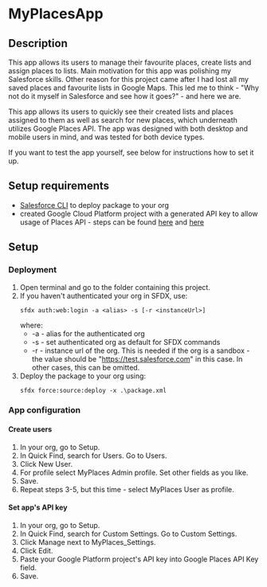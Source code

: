 # MyPlacesApp

## Description

This app allows its users to manage their favourite places, create lists and assign places to lists. Main motivation for this app was polishing my Salesforce skills. Other reason for this project came after I had lost all my saved places and favourite lists in Google Maps. This led me to think - "Why not do it myself in Salesforce and see how it goes?" - and here we are.

This app allows its users to quickly see their created lists and places assigned to them as well as search for new places, which underneath utilizes Google Places API. The app was designed with both desktop and mobile users in mind, and was tested for both device types.

If you want to test the app yourself, see below for instructions how to set it up.

## Setup requirements

- [Salesforce CLI](https://developer.salesforce.com/tools/sfdxcli) to deploy package to your org
- created Google Cloud Platform project with a generated API key to allow usage of Places API - steps can be found [here](https://cloud.google.com/resource-manager/docs/creating-managing-projects#creating_a_project) and [here](https://cloud.google.com/docs/authentication/api-keys#creating_an_api_key)

## Setup

### Deployment

1. Open terminal and go to the folder containing this project.
2. If you haven't authenticated your org in SFDX, use:
   ```
   sfdx auth:web:login -a <alias> -s [-r <instanceUrl>]
   ```
   where:
   - -a <alias> - alias for the authenticated org
   - -s - set authenticated org as default for SFDX commands
   - -r <instanceUrl> - instance url of the org. This is needed if the org is a sandbox - the value should be "https://test.salesforce.com" in this case. In other cases, this can be omitted.
3. Deploy the package to your org using:
   ```
   sfdx force:source:deploy -x .\package.xml
   ```
### App configuration

#### Create users

1. In your org, go to Setup.
2. In Quick Find, search for Users. Go to Users.
3. Click New User.
4. For profile select MyPlaces Admin profile. Set other fields as you like.
5. Save.
6. Repeat steps 3-5, but this time - select MyPlaces User as profile.

#### Set app's API key
 
1. In your org, go to Setup.
2. In Quick Find, search for Custom Settings. Go to Custom Settings.
3. Click Manage next to MyPlaces_Settings.
4. Click Edit.
5. Paste your Google Platform project's API key into Google Places API Key field.
6. Save.